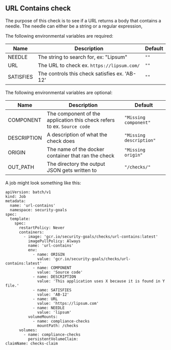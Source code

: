 ## URL Contains check

The purpose of this check is to see if a URL returns a body that contains a needle. The needle can either be a string or a regular expression,

The following environmental variables are required:

| Name      | Description                                                                                          | Default |
| --------- | ---------------------------------------------------------------------------------------------------- | ------- |
| NEEDLE    | The string to search for, ex: "Lipsum"                                                               | `""`    |
| URL       | The URL to check ex. `https://lipsum.com/`                                                           | `""`    |
| SATISFIES | The controls this check satisfies ex. 'AB-12'                                                        | `""`    |

The following environmental variables are optional:

| Name        | Description                                                             | Default                 |
| ----------- | ----------------------------------------------------------------------- | ----------------------- |
| COMPONENT   | The component of the application this check refers to ex. `Source code` | `"Missing component"`   |
| DESCRIPTION | A description of what the check does                                    | `"Missing description"` |
| ORIGIN      | The name of the docker container that ran the check                     | `"Missing origin"`      |
| OUT_PATH    | The directory the output JSON gets written to                           | `"/checks/"`            |

A job might look something like this:

```
apiVersion: batch/v1
kind: Job
metadata:
  name: 'url-contains'
  namespace: security-goals
spec:
  template:
    spec:
      restartPolicy: Never
      containers:
        - image: 'gcr.io/security-goals/checks/url-contains:latest'
          imagePullPolicy: Always
          name: 'url-contains'
          env:
            - name: ORIGIN
              value: 'gcr.io/security-goals/checks/url-contains:latest'
            - name: COMPONENT
              value: 'Source code'
            - name: DESCRIPTION
              value: 'This application uses X because it is found in Y file.'
            - name: SATISFIES
              value: 'AB-12'
            - name: URL
              value: 'https://lipsum.com'
            - name: NEEDLE
              value: 'lipsum'
          volumeMounts:
            - name: compliance-checks
              mountPath: /checks
      volumes:
        - name: compliance-checks
          persistentVolumeClaim:
claimName: checks-claim
```
